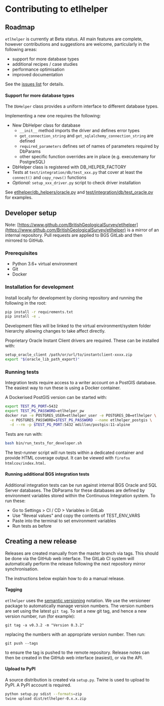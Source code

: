 # Contributing to etlhelper

## Roadmap

`etlhelper` is currently at Beta status.
All main features are complete, however contributions and suggestions are
welcome, particularly in the following areas:

+ support for more database types
+ additional recipes / case studies
+ performance optimisation
+ improved documentation

See the [issues list](https://github.com/BritishGeologicalSurvey/etlhelper/issues) for details.

#### Support for more database types

The `DbHelper` class provides a uniform interface to different database types.

Implementing a new one requires the following:

+ New DbHelper class for database
  - `__init__` method imports the driver and defines error types
  - `get_connection_string` and `get_sqlalchemy_connection_string` are defined
  - `required_parameters` defines set of names of parameters required by DbParams
  - other specific function overrides are in place (e.g. executemany for
    PostgreSQL)
+ DbHelper class is registered with DB_HELPER_FACTORY
+ Tests at `test/integration/db/test_xxx.py` that cover at least the `connect()` and
  `copy_rows()` functions
+ _Optional:_ `setup_xxx_driver.py` script to check driver installation

See [etlhelper/db_helpers/oracle.py](etlhelper/db_helpers/oracle.py) and
[test/integration/db/test_oracle.py](test/integration/db/test_oracle.py) for examples.


## Developer setup

Note: [https://www.github.com/BritishGeologicalSurvey/etlhelper](https://www.github.com/BritishGeologicalSurvey/etlhelper) is a mirror of an internal repository.
Pull requests are applied to BGS GitLab and then mirrored to GitHub.


### Prerequisites

+ Python 3.6+ virtual environment
+ Git
+ Docker


### Installation for development

Install locally for development by cloning repository and running the following
in the root:

```bash
pip install -r requirements.txt
pip install -e .
```

Development files will be linked to the virtual environment/system folder
hierarchy allowing changes to take affect directly.

Proprietary Oracle Instant Client drivers are required.
These can be installed with:

```bash
setup_oracle_client /path/or/url/to/instantclient-xxxx.zip
export "$(oracle_lib_path_export)"
```


### Running tests

Integration tests require access to a writer account on a PostGIS database.
The easiest way to run these is using a Docker container.

A Dockerised PostGIS version can be started with:

```bash
export TEST_PG_PORT=5432
export TEST_PG_PASSWORD=etlhelper_pw
docker run -e POSTGRES_USER=etlhelper_user -e POSTGRES_DB=etlhelper \
  -e POSTGRES_PASSWORD=$TEST_PG_PASSWORD --name etlhelper_postgis \
  -d --rm -p $TEST_PG_PORT:5432 mdillon/postgis:11-alpine
```

Tests are run with:

```bash
bash bin/run_tests_for_developer.sh
```

The test-runner script will run tests within a dedicated container and provide
HTML coverage output.  It can be viewed with `firefox htmlcov/index.html`.


#### Running additional BGS integration tests

Additional integration tests can be run against internal BGS Oracle and SQL Server
databases.
The DbParams for these databases are defined by environment variables stored
within the Continuous Integration system.
To run these:

+ Go to Settings > CI / CD > Variables in GitLab
+ Use "Reveal values" and copy the contents of TEST_ENV_VARS
+ Paste into the terminal to set environment variables
+ Run tests as before

## Creating a new release

Releases are created manually from the master branch via tags.
This should be done via the GitHub web interface.
The GitLab CI system will automatically perform the release following the next
repository mirror synchronisation.

The instructions below explain how to do a manual release.

#### Tagging

`etlhelper` uses the [semantic versioning](https://semver.org/) notation.
We use the versioneer package to automatically manage version numbers. The
version numbers are set using the latest `git tag`. To set a new git tag,
and hence a new version number, run (for example):

```
git tag -a v0.3.2 -m "Version 0.3.2"
```

replacing the numbers with an appropriate version number. Then run:

```
git push --tags
```

to ensure the tag is pushed to the remote repository. Release notes
can then be created in the GitHub web interface (easiest), or via the API.


#### Upload to PyPI

A source distribution is created via `setup.py`.
Twine is used to upload to PyPI.  A PyPI account is required.

```bash
python setup.py sdist --formats=zip
twine upload dist/etlhelper-0.x.x.zip
```
